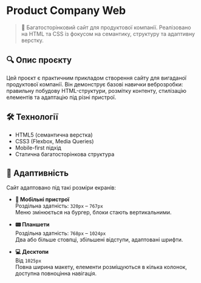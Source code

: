 # Product Company Web

> 🏢 Багатосторінковий сайт для продуктової компанії. Реалізовано на HTML та CSS із фокусом на семантику, структуру та адаптивну верстку.

## 🔍 Опис проєкту

Цей проєкт є практичним прикладом створення сайту для вигаданої продуктової компанії. Він демонструє базові навички веброзробки: правильну побудову HTML-структури, розмітку контенту, стилізацію елементів та адаптацію під різні пристрої.

## 🛠️ Технології

- HTML5 (семантична верстка)
- CSS3 (Flexbox, Media Queries)
- Mobile-first підхід
- Статична багатосторінкова структура

## 📱 Адаптивність

Сайт адаптовано під такі розміри екранів:

- **📱 Мобільні пристрої**  
  Роздільна здатність: `320px` – `767px`  
  Меню змінюється на бургер, блоки стають вертикальними.

- **📟 Планшети**  
  Роздільна здатність: `768px` – `1024px`  
  Два або більше стовпці, збільшені відступи, адаптовані шрифти.

- **💻 Десктопи**  
  Від `1025px`  
  Повна ширина макету, елементи розміщуються в кілька колонок, доступна повноцінна навігація.


